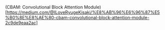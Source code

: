 (CBAM: Convolutional Block Attention Module)[https://medium.com/@ILoveRyugeKisaki/%E8%AB%96%E6%96%87%E5%B0%8E%E8%AE%80-cbam-convolutional-block-attention-module-2c9de9eaa2ac]
 
